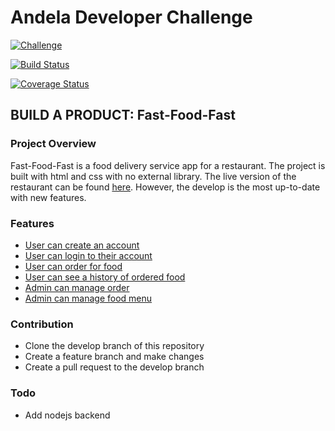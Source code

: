 # Andela Developer Challenge

[![Challenge](https://img.shields.io/badge/Andela%20Challenge-Fast--Food--Fast-green.svg)](https://github.com/eltNEG/Fast-Food-Fast)

[![Build Status](https://travis-ci.org/eltNEG/Fast-Food-Fast.svg?branch=ci-integration-mocha)](https://travis-ci.org/eltNEG/Fast-Food-Fast)

[![Coverage Status](https://coveralls.io/repos/github/eltNEG/Fast-Food-Fast/badge.svg?branch=ci-integration-mocha)](https://coveralls.io/github/eltNEG/Fast-Food-Fast?branch=ci-integration-mocha)

## BUILD A PRODUCT: Fast-Food-Fast

### Project Overview
Fast-Food-Fast is a food delivery service app for a restaurant. The project is built with html and css with no external library. The live version of the restaurant can be found [here](https://eltneg.github.io/Fast-Food-Fast/UI/index.html). However, the develop is the most up-to-date with new features.

### Features
- [User can create an account](https://eltneg.github.io/Fast-Food-Fast/UI/sign-up.html)
- [User can login to their account](https://eltneg.github.io/Fast-Food-Fast/UI/index.html)
- [User can order for food](https://eltneg.github.io/Fast-Food-Fast/UI/order-food.html)
- [User can see a history of ordered food](https://eltneg.github.io/Fast-Food-Fast/UI/order-history.html)
- [Admin can manage order](https://eltneg.github.io/Fast-Food-Fast/UI/manage-order.html)
- [Admin can manage food menu](https://eltneg.github.io/Fast-Food-Fast/UI/manage-food-items.html)

### Contribution
- Clone the develop branch of this repository
- Create a feature branch and make changes
- Create a pull request to the develop branch

### Todo
- Add nodejs backend